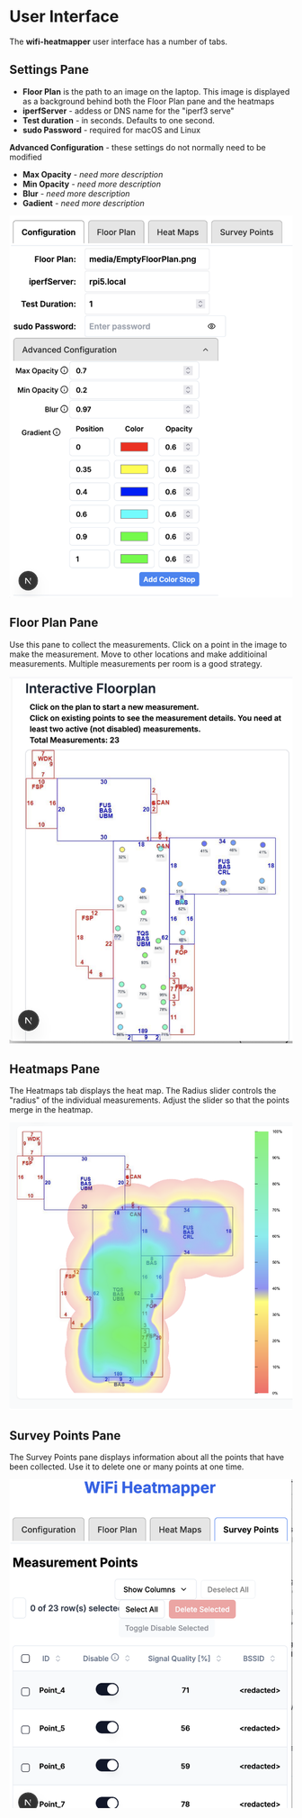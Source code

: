 # User Interface

The **wifi-heatmapper** user interface has a number of tabs.

## Settings Pane

* **Floor Plan** is the path to an image on the laptop.
  This image is displayed as a background behind both
  the Floor Plan pane and the heatmaps
* **iperfServer** - addess or DNS name for the "iperf3 serve"
* **Test duration** - in seconds. Defaults to one second.
* **sudo Password** - required for macOS and Linux

**Advanced Configuration** -
these settings do not normally need to be modified

* **Max Opacity** - _need more description_
* **Min Opacity**  - _need more description_
* **Blur** - _need more description_
* **Gadient** - _need more description_

![Settings Pane](images/SettingsPane.png)

## Floor Plan Pane

Use this pane to collect the measurements.
Click on a point in the image to make the measurement.
Move to other locations and make additioinal measurements.
Multiple measurements per room is a good strategy.

![Floo Plan](images/FloorplanPane.png)

## Heatmaps Pane

The Heatmaps tab displays the heat map.
The Radius slider controls the "radius" of the individual
measurements.
Adjust the slider so that the points merge in the heatmap.

![Heatmap Pane](images/HeatmapPane.png)

## Survey Points Pane

The Survey Points pane displays information about
all the points that have been collected.
Use it to delete one or many points at one time.

![Survey Points Pane](images/SurveyPointsPane.png)
